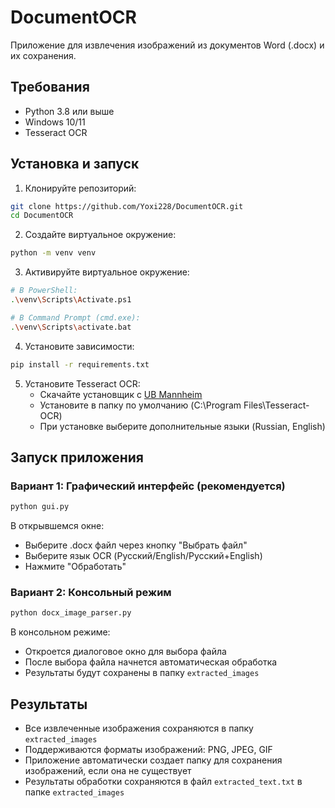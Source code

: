 # DocumentOCR

Приложение для извлечения изображений из документов Word (.docx) и их сохранения.

## Требования

- Python 3.8 или выше
- Windows 10/11
- Tesseract OCR

## Установка и запуск

1. Клонируйте репозиторий:
```bash
git clone https://github.com/Yoxi228/DocumentOCR.git
cd DocumentOCR
```

2. Создайте виртуальное окружение:
```bash
python -m venv venv
```

3. Активируйте виртуальное окружение:
```bash
# В PowerShell:
.\venv\Scripts\Activate.ps1

# В Command Prompt (cmd.exe):
.\venv\Scripts\activate.bat
```

4. Установите зависимости:
```bash
pip install -r requirements.txt
```

5. Установите Tesseract OCR:
   - Скачайте установщик с [UB Mannheim](https://github.com/UB-Mannheim/tesseract/wiki)
   - Установите в папку по умолчанию (C:\Program Files\Tesseract-OCR)
   - При установке выберите дополнительные языки (Russian, English)

## Запуск приложения

### Вариант 1: Графический интерфейс (рекомендуется)
```bash
python gui.py
```

В открывшемся окне:
- Выберите .docx файл через кнопку "Выбрать файл"
- Выберите язык OCR (Русский/English/Русский+English)
- Нажмите "Обработать"

### Вариант 2: Консольный режим
```bash
python docx_image_parser.py
```

В консольном режиме:
- Откроется диалоговое окно для выбора файла
- После выбора файла начнется автоматическая обработка
- Результаты будут сохранены в папку `extracted_images`

## Результаты

- Все извлеченные изображения сохраняются в папку `extracted_images`
- Поддерживаются форматы изображений: PNG, JPEG, GIF
- Приложение автоматически создает папку для сохранения изображений, если она не существует
- Результаты обработки сохраняются в файл `extracted_text.txt` в папке `extracted_images` 